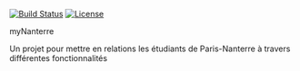 [![Build Status](https://travis-ci.com/sankarvijay/myNanterre.svg?branch=master)](https://travis-ci.org/sankarvijay/myNanterre)
[![License](https://img.shields.io/github/license/sankarvijay/myNanterre.svg?style=flat-square)](LICENSE)

myNanterre

Un projet pour mettre en relations les étudiants de Paris-Nanterre à travers différentes fonctionnalités

